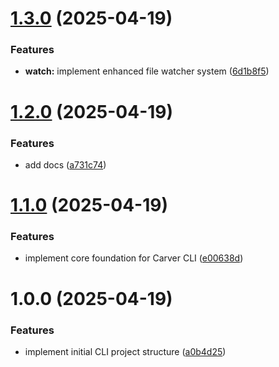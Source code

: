 # [1.3.0](https://github.com/blended-insights/carver-cli/compare/v1.2.0...v1.3.0) (2025-04-19)


### Features

* **watch:** implement enhanced file watcher system ([6d1b8f5](https://github.com/blended-insights/carver-cli/commit/6d1b8f5380ef6b7be8db97c09f56d069f58838c5))

# [1.2.0](https://github.com/blended-insights/carver-cli/compare/v1.1.0...v1.2.0) (2025-04-19)


### Features

* add docs ([a731c74](https://github.com/blended-insights/carver-cli/commit/a731c74ad34fbeb065f2abcdc54cc50baabec6ec))

# [1.1.0](https://github.com/blended-insights/carver-cli/compare/v1.0.0...v1.1.0) (2025-04-19)


### Features

* implement core foundation for Carver CLI ([e00638d](https://github.com/blended-insights/carver-cli/commit/e00638d745f1dc05c5ced382bc40fd7202cc7e70))

# 1.0.0 (2025-04-19)


### Features

* implement initial CLI project structure ([a0b4d25](https://github.com/blended-insights/carver-cli/commit/a0b4d254374887f6455904773239666a40e023de))
